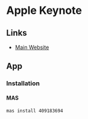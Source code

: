 # Apple Keynote

## Links

- [Main Website](https://apple.com/keynote)

## App

### Installation

#### MAS

```sh
mas install 409183694
```
